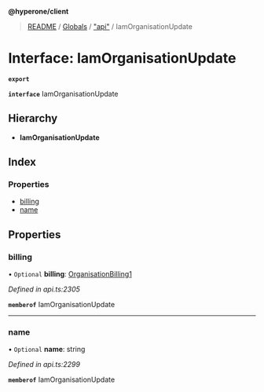 **@hyperone/client**

> [README](../README.md) / [Globals](../globals.md) / ["api"](../modules/_api_.md) / IamOrganisationUpdate

# Interface: IamOrganisationUpdate

**`export`** 

**`interface`** IamOrganisationUpdate

## Hierarchy

* **IamOrganisationUpdate**

## Index

### Properties

* [billing](_api_.iamorganisationupdate.md#billing)
* [name](_api_.iamorganisationupdate.md#name)

## Properties

### billing

• `Optional` **billing**: [OrganisationBilling1](_api_.organisationbilling1.md)

*Defined in api.ts:2305*

**`memberof`** IamOrganisationUpdate

___

### name

• `Optional` **name**: string

*Defined in api.ts:2299*

**`memberof`** IamOrganisationUpdate
